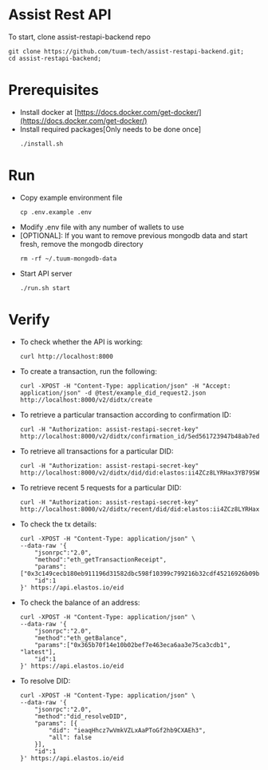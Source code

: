 # Assist Rest API

To start, clone assist-restapi-backend repo

```
git clone https://github.com/tuum-tech/assist-restapi-backend.git;
cd assist-restapi-backend;
```

# Prerequisites

- Install docker at [https://docs.docker.com/get-docker/](https://docs.docker.com/get-docker/)
- Install required packages[Only needs to be done once]
  ```
  ./install.sh
  ```

# Run

- Copy example environment file
  ```
  cp .env.example .env
  ```
- Modify .env file with any number of wallets to use
- [OPTIONAL]: If you want to remove previous mongodb data and start fresh, remove the mongodb directory
  ```
  rm -rf ~/.tuum-mongodb-data
  ```
- Start API server
  ```
  ./run.sh start
  ```

# Verify

- To check whether the API is working:
  ```
  curl http://localhost:8000
  ```
- To create a transaction, run the following:
  ```
  curl -XPOST -H "Content-Type: application/json" -H "Accept: application/json" -d @test/example_did_request2.json http://localhost:8000/v2/didtx/create
  ```
- To retrieve a particular transaction according to confirmation ID:
  ```
  curl -H "Authorization: assist-restapi-secret-key" http://localhost:8000/v2/didtx/confirmation_id/5ed561723947b48ab7edc527
  ```
- To retrieve all transactions for a particular DID:
  ```
  curl -H "Authorization: assist-restapi-secret-key" http://localhost:8000/v2/didtx/did/did:elastos:ii4ZCz8LYRHax3YB79SWJcMM2hjaHT35KN
  ```
- To retrieve recent 5 requests for a particular DID:
  ```
  curl -H "Authorization: assist-restapi-secret-key" http://localhost:8000/v2/didtx/recent/did/did:elastos:ii4ZCz8LYRHax3YB79SWJcMM2hjaHT35KN
  ```
- To check the tx details:
  ```
  curl -XPOST -H "Content-Type: application/json" \
  --data-raw '{
      "jsonrpc":"2.0",
      "method":"eth_getTransactionReceipt",
      "params":["0x3c149cecb180eb911196d31582dbc598f10399c799216b32cdf45216926b09b0"],
      "id":1
  }' https://api.elastos.io/eid
  ```
- To check the balance of an address:
  ```
  curl -XPOST -H "Content-Type: application/json" \
  --data-raw '{
      "jsonrpc":"2.0",
      "method":"eth_getBalance",
      "params":["0x365b70f14e10b02bef7e463eca6aa3e75ca3cdb1", "latest"],
      "id":1
  }' https://api.elastos.io/eid
  ```
- To resolve DID:
  ```
  curl -XPOST -H "Content-Type: application/json" \
  --data-raw '{
      "jsonrpc":"2.0",
      "method":"did_resolveDID",
      "params": [{
          "did": "ieaqHhcz7wVmkVZLxAaPToGf2hb9CXAEh3",
          "all": false
      }],
      "id":1
  }' https://api.elastos.io/eid
  ```
